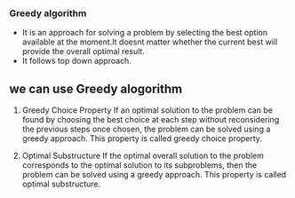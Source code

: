 ### Greedy algorithm
- It is an approach for solving a problem by selecting the best option available at the moment.It doesnt matter whether the current best will provide the overall
optimal result.
- It follows top down approach.


## we can use Greedy alogorithm

1. Greedy Choice Property
If an optimal solution to the problem can be found by choosing the best choice at each step without reconsidering the previous steps once chosen, 
the problem can be solved using a greedy approach. This property is called greedy choice property.

2. Optimal Substructure
If the optimal overall solution to the problem corresponds to the optimal solution to its subproblems, then the problem can be solved using a 
greedy approach. This property is called optimal substructure.
